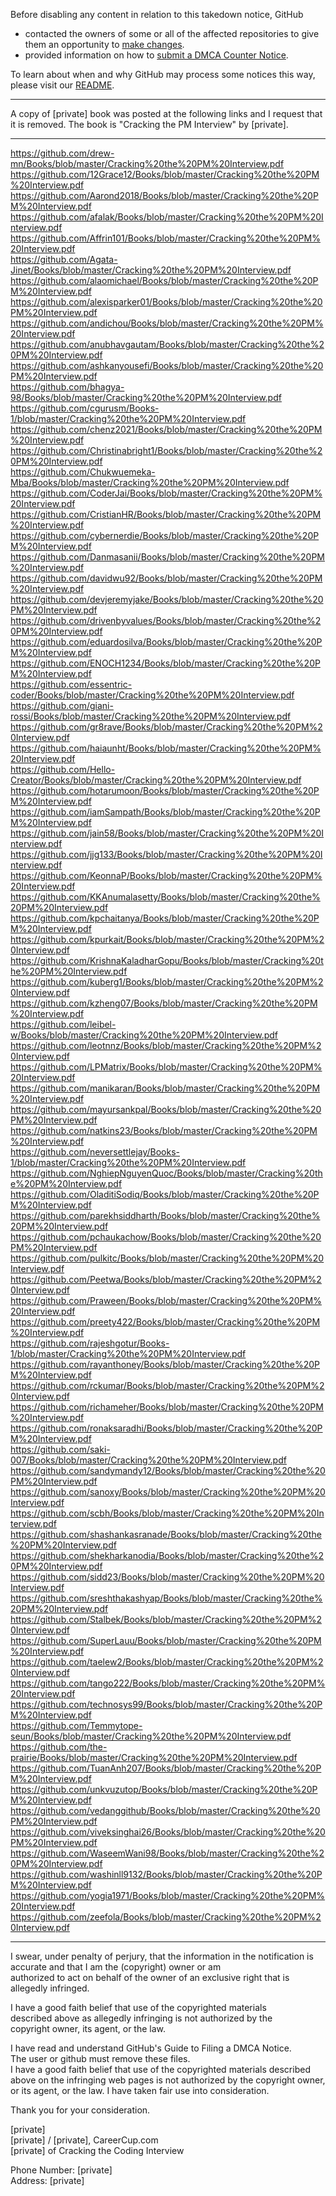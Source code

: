 Before disabling any content in relation to this takedown notice, GitHub
- contacted the owners of some or all of the affected repositories to give them an opportunity to [make changes](https://docs.github.com/en/github/site-policy/dmca-takedown-policy#a-how-does-this-actually-work).
- provided information on how to [submit a DMCA Counter Notice](https://docs.github.com/en/articles/guide-to-submitting-a-dmca-counter-notice).

To learn about when and why GitHub may process some notices this way, please visit our [README](https://github.com/github/dmca/blob/master/README.md#anatomy-of-a-takedown-notice).

---

A copy of [private] book was posted at the following links and I request that  
it is removed. The book is "Cracking the PM Interview" by [private].
  
---------  
  
https://github.com/drew-mn/Books/blob/master/Cracking%20the%20PM%20Interview.pdf  
https://github.com/12Grace12/Books/blob/master/Cracking%20the%20PM%20Interview.pdf  
https://github.com/Aarond2018/Books/blob/master/Cracking%20the%20PM%20Interview.pdf  
https://github.com/afalak/Books/blob/master/Cracking%20the%20PM%20Interview.pdf  
https://github.com/Affrin101/Books/blob/master/Cracking%20the%20PM%20Interview.pdf  
https://github.com/Agata-Jinet/Books/blob/master/Cracking%20the%20PM%20Interview.pdf  
https://github.com/alaomichael/Books/blob/master/Cracking%20the%20PM%20Interview.pdf  
https://github.com/alexisparker01/Books/blob/master/Cracking%20the%20PM%20Interview.pdf  
https://github.com/andichou/Books/blob/master/Cracking%20the%20PM%20Interview.pdf  
https://github.com/anubhavgautam/Books/blob/master/Cracking%20the%20PM%20Interview.pdf  
https://github.com/ashkanyousefi/Books/blob/master/Cracking%20the%20PM%20Interview.pdf  
https://github.com/bhagya-98/Books/blob/master/Cracking%20the%20PM%20Interview.pdf  
https://github.com/cgurusm/Books-1/blob/master/Cracking%20the%20PM%20Interview.pdf  
https://github.com/chenz2021/Books/blob/master/Cracking%20the%20PM%20Interview.pdf  
https://github.com/Christinabright1/Books/blob/master/Cracking%20the%20PM%20Interview.pdf  
https://github.com/Chukwuemeka-Mba/Books/blob/master/Cracking%20the%20PM%20Interview.pdf  
https://github.com/CoderJai/Books/blob/master/Cracking%20the%20PM%20Interview.pdf  
https://github.com/CristianHR/Books/blob/master/Cracking%20the%20PM%20Interview.pdf  
https://github.com/cybernerdie/Books/blob/master/Cracking%20the%20PM%20Interview.pdf  
https://github.com/Danmasanii/Books/blob/master/Cracking%20the%20PM%20Interview.pdf  
https://github.com/davidwu92/Books/blob/master/Cracking%20the%20PM%20Interview.pdf  
https://github.com/devjeremyjake/Books/blob/master/Cracking%20the%20PM%20Interview.pdf  
https://github.com/drivenbyvalues/Books/blob/master/Cracking%20the%20PM%20Interview.pdf  
https://github.com/eduardosilva/Books/blob/master/Cracking%20the%20PM%20Interview.pdf  
https://github.com/ENOCH1234/Books/blob/master/Cracking%20the%20PM%20Interview.pdf  
https://github.com/essentric-coder/Books/blob/master/Cracking%20the%20PM%20Interview.pdf  
https://github.com/giani-rossi/Books/blob/master/Cracking%20the%20PM%20Interview.pdf  
https://github.com/gr8rave/Books/blob/master/Cracking%20the%20PM%20Interview.pdf  
https://github.com/haiaunht/Books/blob/master/Cracking%20the%20PM%20Interview.pdf  
https://github.com/Hello-Creator/Books/blob/master/Cracking%20the%20PM%20Interview.pdf  
https://github.com/hotarumoon/Books/blob/master/Cracking%20the%20PM%20Interview.pdf  
https://github.com/iamSampath/Books/blob/master/Cracking%20the%20PM%20Interview.pdf  
https://github.com/jain58/Books/blob/master/Cracking%20the%20PM%20Interview.pdf  
https://github.com/jjg133/Books/blob/master/Cracking%20the%20PM%20Interview.pdf  
https://github.com/KeonnaP/Books/blob/master/Cracking%20the%20PM%20Interview.pdf  
https://github.com/KKAnumalasetty/Books/blob/master/Cracking%20the%20PM%20Interview.pdf  
https://github.com/kpchaitanya/Books/blob/master/Cracking%20the%20PM%20Interview.pdf  
https://github.com/kpurkait/Books/blob/master/Cracking%20the%20PM%20Interview.pdf  
https://github.com/KrishnaKaladharGopu/Books/blob/master/Cracking%20the%20PM%20Interview.pdf  
https://github.com/kuberg1/Books/blob/master/Cracking%20the%20PM%20Interview.pdf  
https://github.com/kzheng07/Books/blob/master/Cracking%20the%20PM%20Interview.pdf  
https://github.com/leibel-w/Books/blob/master/Cracking%20the%20PM%20Interview.pdf  
https://github.com/leotnnz/Books/blob/master/Cracking%20the%20PM%20Interview.pdf  
https://github.com/LPMatrix/Books/blob/master/Cracking%20the%20PM%20Interview.pdf  
https://github.com/manikaran/Books/blob/master/Cracking%20the%20PM%20Interview.pdf  
https://github.com/mayursankpal/Books/blob/master/Cracking%20the%20PM%20Interview.pdf  
https://github.com/natkins23/Books/blob/master/Cracking%20the%20PM%20Interview.pdf  
https://github.com/neversettlejay/Books-1/blob/master/Cracking%20the%20PM%20Interview.pdf  
https://github.com/NghiepNguyenQuoc/Books/blob/master/Cracking%20the%20PM%20Interview.pdf  
https://github.com/OladitiSodiq/Books/blob/master/Cracking%20the%20PM%20Interview.pdf  
https://github.com/parekhsiddharth/Books/blob/master/Cracking%20the%20PM%20Interview.pdf  
https://github.com/pchaukachow/Books/blob/master/Cracking%20the%20PM%20Interview.pdf  
https://github.com/pulkitc/Books/blob/master/Cracking%20the%20PM%20Interview.pdf  
https://github.com/Peetwa/Books/blob/master/Cracking%20the%20PM%20Interview.pdf  
https://github.com/Praween/Books/blob/master/Cracking%20the%20PM%20Interview.pdf  
https://github.com/preety422/Books/blob/master/Cracking%20the%20PM%20Interview.pdf  
https://github.com/rajeshgotur/Books-1/blob/master/Cracking%20the%20PM%20Interview.pdf  
https://github.com/rayanthoney/Books/blob/master/Cracking%20the%20PM%20Interview.pdf  
https://github.com/rckumar/Books/blob/master/Cracking%20the%20PM%20Interview.pdf  
https://github.com/richameher/Books/blob/master/Cracking%20the%20PM%20Interview.pdf  
https://github.com/ronaksaradhi/Books/blob/master/Cracking%20the%20PM%20Interview.pdf  
https://github.com/saki-007/Books/blob/master/Cracking%20the%20PM%20Interview.pdf  
https://github.com/sandymandy12/Books/blob/master/Cracking%20the%20PM%20Interview.pdf  
https://github.com/sanoxy/Books/blob/master/Cracking%20the%20PM%20Interview.pdf  
https://github.com/scbh/Books/blob/master/Cracking%20the%20PM%20Interview.pdf  
https://github.com/shashankasranade/Books/blob/master/Cracking%20the%20PM%20Interview.pdf  
https://github.com/shekharkanodia/Books/blob/master/Cracking%20the%20PM%20Interview.pdf  
https://github.com/sidd23/Books/blob/master/Cracking%20the%20PM%20Interview.pdf  
https://github.com/sreshthakashyap/Books/blob/master/Cracking%20the%20PM%20Interview.pdf  
https://github.com/Stalbek/Books/blob/master/Cracking%20the%20PM%20Interview.pdf  
https://github.com/SuperLauu/Books/blob/master/Cracking%20the%20PM%20Interview.pdf  
https://github.com/taelew2/Books/blob/master/Cracking%20the%20PM%20Interview.pdf  
https://github.com/tango222/Books/blob/master/Cracking%20the%20PM%20Interview.pdf  
https://github.com/technosys99/Books/blob/master/Cracking%20the%20PM%20Interview.pdf  
https://github.com/Temmytope-seun/Books/blob/master/Cracking%20the%20PM%20Interview.pdf  
https://github.com/the-prairie/Books/blob/master/Cracking%20the%20PM%20Interview.pdf  
https://github.com/TuanAnh207/Books/blob/master/Cracking%20the%20PM%20Interview.pdf  
https://github.com/unkvuzutop/Books/blob/master/Cracking%20the%20PM%20Interview.pdf  
https://github.com/vedanggithub/Books/blob/master/Cracking%20the%20PM%20Interview.pdf  
https://github.com/viveksinghai26/Books/blob/master/Cracking%20the%20PM%20Interview.pdf  
https://github.com/WaseemWani98/Books/blob/master/Cracking%20the%20PM%20Interview.pdf  
https://github.com/washinll9132/Books/blob/master/Cracking%20the%20PM%20Interview.pdf  
https://github.com/yogia1971/Books/blob/master/Cracking%20the%20PM%20Interview.pdf  
https://github.com/zeefola/Books/blob/master/Cracking%20the%20PM%20Interview.pdf  
  
---------  
  
I swear, under penalty of perjury, that the information in the notification is accurate and that I am the (copyright) owner or am  
authorized to act on behalf of the owner of an exclusive right that is  
allegedly infringed.  
  
  
I have a good faith belief that use of the copyrighted materials  
described above as allegedly infringing is not authorized by the  
copyright owner, its agent, or the law.  
  
I have read and understand GitHub's Guide to Filing a DMCA Notice.  
The user or github must remove these files.  
I have a good faith belief that use of the copyrighted materials described above on the infringing web pages is not authorized by the copyright owner, or its agent, or the law. I have taken fair use into consideration.  
  
  
Thank you for your consideration.  
  
[private]    
[private] / [private], CareerCup.com  
[private] of Cracking the Coding Interview  
  
  
  
  
Phone Number: [private]    
Address: [private]    
